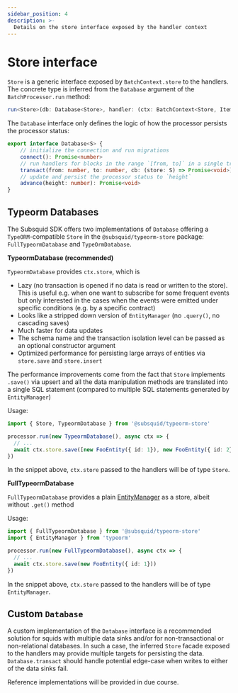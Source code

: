 ```yaml
---
sidebar_position: 4
description: >-
  Details on the store interface exposed by the handler context
---
```


# Store interface

`Store` is a generic interface exposed by `BatchContext.store` to the handlers. The concrete type is inferred from the `Database` argument of the `BatchProcessor.run` method:

```typescript
run<Store>(db: Database<Store>, handler: (ctx: BatchContext<Store, Item>) => Promise<void>): void
```

The `Database` interface only defines the logic of how the processor persists the processor status:

```typescript
export interface Database<S> {
    // initialize the connection and run migrations 
    connect(): Promise<number>
    // run handlers for blocks in the range `[from, to]` in a single transaction
    transact(from: number, to: number, cb: (store: S) => Promise<void>): Promise<void>
    // update and persist the processor status to `height`
    advance(height: number): Promise<void>
}
```

## Typeorm Databases

The Subsquid SDK offers two implementations of `Database` offering a `TypeORM`-compatible `Store` in the `@subsquid/typeorm-store` package: `FullTypeormDatabase` and `TypeOrmDatabase`. 

**TypeormDatabase (recommended)**

`TypeormDatabase` provides `ctx.store`, which is

- Lazy (no transaction is opened if no data is read or written to the store). This is useful e.g. when one want to subscribe for some frequent events but only interested in the cases when the events were emitted under specific conditions (e.g. by a specific contract)
- Looks like a stripped down version of `EntityManager` (no `.query()`, no cascading saves)
- Much faster for data updates
- The schema name and the transaction isolation level can be passed as an optional constructor argument
- Optimized performance for persisting large arrays of entities via `store.save` and `store.insert`

The performance improvements come from the fact that `Store` implements `.save()` via upsert and all the data manipulation methods are translated into a single SQL statement (compared to multiple SQL statements generated by `EntityManager`)
 
Usage:
 
```ts
import { Store, TypeormDatabase } from '@subsquid/typeorm-store'

processor.run(new TypeormDatabase(), async ctx => {
  // ...  
  await ctx.store.save([new FooEntity({ id: 1}), new FooEntity({ id: 2})])
})
```

In the snippet above, `ctx.store` passed to the handlers will be of type `Store`.

**FullTypeormDatabase**

`FullTypeormDatabase` provides a plain [EntityManager](https://orkhan.gitbook.io/typeorm/docs/entity-manager-api) as a store, albeit without `.get()` method
 
Usage:
```ts
import { FullTypeormDatabase } from '@subsquid/typeorm-store'
import { EntityManager } from 'typeorm'

processor.run(new FullTypeormDatabase(), async ctx => {  
  // ...
  await ctx.store.save(new FooEntity({ id: 1}))
})
```

In the snippet above, `ctx.store` passed to the handlers will be of type `EntityManager`.
 
## Custom `Database`

A custom implementation of the `Database` interface is a recommended solution for squids with multiple data sinks and/or for non-transactional or non-relational databases. In such a case, the inferred `Store` facade exposed to the handlers may provide multiple targets for persisting the data. `Database.transact` should handle potential edge-case when writes to either of the data sinks fail. 

Reference implementations will be provided in due course.
